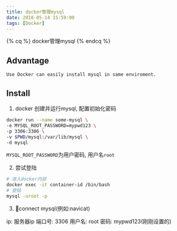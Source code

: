 ```yaml
---
title: docker管理mysql
date: 2018-05-14 15:59:00
tags: [Docker]
---
```


{% cq %}
docker管理mysql
{% endcq %}

<!-- more -->

## Advantage

    Use Docker can easily install mysql in same enviroment.

## Install 

1. docker 创建并运行mysql, 配置初始化密码

```zsh
docker run --name some-mysql \
-e MYSQL_ROOT_PASSWORD=mypwd123 \
-p 3306:3306 \
-v $PWD/mysql:/var/lib/mysql \
-d mysql
```

``MYSQL_ROOT_PASSWORD``为用户密码, 用户名``root``

2. 尝试登陆

```zsh
# 进入docker内部
docker exec -it container-id /bin/bash
# 登陆
mysql -uroot -p
``` 

3. connect mysql(例如:navicat)

ip: 服务器ip
端口号: 3306
用户名: root
密码: mypwd123(刚刚设置的)